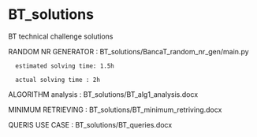 # BT_solutions
BT technical challenge solutions

RANDOM NR GENERATOR : BT_solutions/BancaT_random_nr_gen/main.py

      estimated solving time: 1.5h

      actual solving time : 2h

ALGORITHM analysis : BT_solutions/BT_alg1_analysis.docx

MINIMUM RETRIEVING : BT_solutions/BT_minimum_retriving.docx

QUERIS USE CASE : BT_solutions/BT_queries.docx
